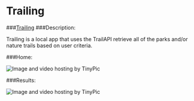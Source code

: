 # Trailing
###[Trailing](http://trailing.herokuapp.com)
###Description:

Trailing is a local app that uses the TrailAPI retrieve all of the parks and/or nature trails based on user criteria.

###Home:

<img src="http://i64.tinypic.com/2lj55lg.png" border="0" alt="Image and video hosting by TinyPic">

###Results:

<img src="http://i67.tinypic.com/a0dvdy.png" border="0" alt="Image and video hosting by TinyPic">
